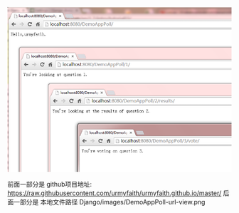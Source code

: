 

![pic-描述](https://raw.githubusercontent.com/urmyfaith/urmyfaith.github.io/master/Django/images/DemoAppPoll-url-view.png)

前面一部分是    github项目地址: https://raw.githubusercontent.com/urmyfaith/urmyfaith.github.io/master/
后面一部分是    本地文件路径     Django/images/DemoAppPoll-url-view.png
